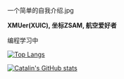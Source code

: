一个简单的自我介绍.jpg

**XMUer(XUIC), 坐标ZSAM, 航空爱好者**

编程学习中

[![Top Langs](https://github-readme-stats.vercel.app/api/top-langs/?username=AaronZSAM101&theme=gruvboxQ&hide=actionscript)](https://github.com/anuraghazra/github-readme-stats)

[![Catalin's GitHub stats](https://github-readme-stats.vercel.app/api?username=AaronZSAM101&theme=gruvbox&count_private=true)](https://github.com/anuraghazra/github-readme-stats)
